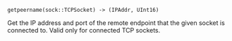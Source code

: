 ```
getpeername(sock::TCPSocket) -> (IPAddr, UInt16)
```

Get the IP address and port of the remote endpoint that the given socket is connected to. Valid only for connected TCP sockets.
